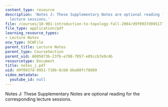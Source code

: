 ```yaml
---
content_type: resource
description: 'Notes J: These Supplementary Notes are optional reading for the corresponding
  lecture sessions.'
file: /courses/18-901-introduction-to-topology-fall-2004/d9f0937d9951710b8cb8bba08fcf8d69_notes_j.pdf
file_type: application/pdf
learning_resource_types:
- Lecture Notes
ocw_type: OCWFile
parent_title: Lecture Notes
parent_type: CourseSection
parent_uid: 6005873b-23fb-e788-7057-e05ccb7e9c4b
resourcetype: Document
title: notes_j.pdf
uid: d9f0937d-9951-710b-8cb8-bba08fcf8d69
video_metadata:
  youtube_id: null
---
```

Notes J: These Supplementary Notes are optional reading for the corresponding lecture sessions.

